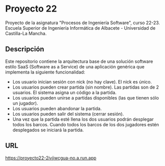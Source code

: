 # Proyecto 22
Proyecto de la asignatura "Procesos de Ingeniería Software", curso 22-23.
Escuela Superior de Ingeniería Informática de Albacete - Universidad de Castilla-La Mancha.

## Descripción
Este repositorio contiene la arquitectura base de una solución software estilo SaaS (Software as a Service) de una aplicación genérica que implementa la siguiente funcionalidad:
- Los usuario inician sesión con nick (no hay clave). El nick es único.
- Los usuarios pueden crear partida (sin nombre). Las partidas son de 2 usuarios. El sistema asigna un código a la partida.
- Los usuarios pueden unirse a partidas disponibles (las que tienen sólo un jugador).
- Los usuarios pueden abandonar la partida.
- Los usuarios pueden salir del sistema (cerrar sesión).
- Una vez que la partida esté llena los dos usuarios podrán desplegar todos los barcos. Cuando todos los barcos de los dos jugadores estén desplegados se iniciará la partida.

## URL
https://proyecto22-2ivjiwcgua-no.a.run.app